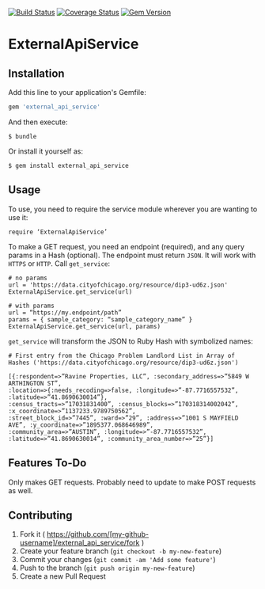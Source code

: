 [![Build Status](https://travis-ci.org/nrakochy/external_api_service.svg?branch=master)](https://travis-ci.org/nrakochy/external_api_service.svg?branch=master)
[![Coverage Status](https://coveralls.io/repos/nrakochy/external_api_service/badge.svg?branch=master)](https://coveralls.io/r/nrakochy/external_api_service?branch=master)
[![Gem Version](https://badge.fury.io/rb/external_api_service.svg)](http://badge.fury.io/rb/external_api_service)

# ExternalApiService

## Installation

Add this line to your application's Gemfile:

```ruby
gem 'external_api_service'
```

And then execute:

    $ bundle

Or install it yourself as:

    $ gem install external_api_service

## Usage
To use, you need to require the service module wherever you are wanting to use it:

    require ‘ExternalApiService’

To make a GET request, you need an endpoint (required), and any query params in a Hash (optional). The endpoint must return `JSON`.
It will work with `HTTPS` or `HTTP`. Call `get_service`:

    # no params
    url = 'https://data.cityofchicago.org/resource/dip3-ud6z.json'
    ExternalApiService.get_service(url)

    # with params
    url = “https://my.endpoint/path”
    params = { sample_category: “sample_category_name” }
    ExternalApiService.get_service(url, params)

`get_service` will transform the JSON to Ruby Hash with symbolized names:

    # First entry from the Chicago Problem Landlord List in Array of Hashes ('https://data.cityofchicago.org/resource/dip3-ud6z.json')

    [{:respondent=>”Ravine Properties, LLC”, :secondary_address=>”5849 W ARTHINGTON ST”,
    :location=>{:needs_recoding=>false, :longitude=>”-87.7716557532”, :latitude=>”41.8690630014”},
    :census_tracts=>”17031831400”, :census_blocks=>”170318314002042”, :x_coordinate=>”1137233.9789750562”,
    :street_block_id=>”7445”, :ward=>”29”, :address=>”1001 S MAYFIELD AVE”, :y_coordinate=>”1895377.068646989”,
    :community_area=>”AUSTIN”, :longitude=>”-87.7716557532”, :latitude=>”41.8690630014”, :community_area_number=>”25”}]

## Features To-Do
Only makes GET requests. Probably need to update to make POST requests as well.

## Contributing

1. Fork it ( https://github.com/[my-github-username]/external_api_service/fork )
2. Create your feature branch (`git checkout -b my-new-feature`)
3. Commit your changes (`git commit -am 'Add some feature'`)
4. Push to the branch (`git push origin my-new-feature`)
5. Create a new Pull Request
